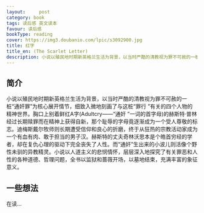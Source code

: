 ```yaml
---
layout:     post
category: book
tags: 读后感 英文读本
favour: 读后感
bookType: reading
cover: https://img3.doubanio.com/lpic/s3092900.jpg
title: 红字
title_en: (The Scarlet Letter)
description: 小说以殖民地时期新英格兰生活为背景，以当时严酷的清教视为罪不可赦的一桩“通奸罪”为核心展开情节，细致入微地刻画了与这桩“罪行 ”有关的四个人物的精神世界。胸口上别着鲜红A字(Adultcry——“通奸 ”一词的首字母)的赫斯特·普林经过长期赎罪而在精神上获得自新，那个耻辱的字母竟逐渐成为一个受人尊敬的标志。迪梅斯戴尔牧师则长期遭受信仰和良心的折磨，终于从狂热的宗教活动家成为一个有血有肉、敢于担当的男子汉。赫斯特的丈夫奇林沃思本是个皓首穷经的学者，却在复仇心理的驱动下完全丧失了人性。而“通奸”生出来的小波儿则活像个野性未驯的异教精灵。小说以人道主义的悲悯情怀，层层深入地探究了有关罪恶和人性的各种道德、哲理问题，全书以监狱和蔷薇开场，以墓地结束，充满丰富的象征意义。
---
```


## 简介
小说以殖民地时期新英格兰生活为背景，以当时严酷的清教视为罪不可赦的一桩“通奸罪”为核心展开情节，细致入微地刻画了与这桩“罪行 ”有关的四个人物的精神世界。胸口上别着鲜红A字(Adultcry——“通奸 ”一词的首字母)的赫斯特·普林经过长期赎罪而在精神上获得自新，那个耻辱的字母竟逐渐成为一个受人尊敬的标志。迪梅斯戴尔牧师则长期遭受信仰和良心的折磨，终于从狂热的宗教活动家成为一个有血有肉、敢于担当的男子汉。赫斯特的丈夫奇林沃思本是个皓首穷经的学者，却在复仇心理的驱动下完全丧失了人性。而“通奸”生出来的小波儿则活像个野性未驯的异教精灵。小说以人道主义的悲悯情怀，层层深入地探究了有关罪恶和人性的各种道德、哲理问题，全书以监狱和蔷薇开场，以墓地结束，充满丰富的象征意义。

## 一些想法
在读...